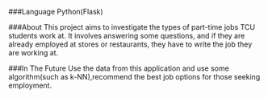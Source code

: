 ###Language
Python(Flask)

###About
This project aims to investigate the types of part-time jobs TCU students work at.
It involves answering some questions, and if they are already employed at stores or restaurants, they have to write the job they are working at.

###In The Future
Use the data from this application and use some algorithm(such as k-NN),recommend the best job options for those seeking employment.



